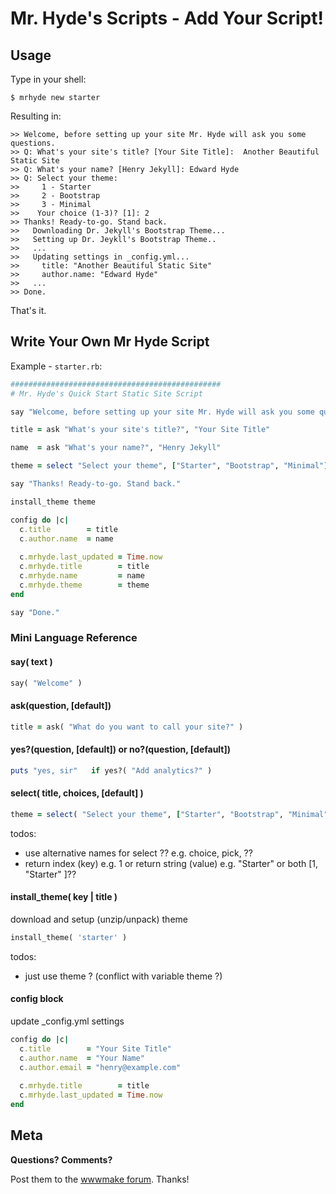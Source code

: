 # Mr. Hyde's Scripts - Add Your Script!


## Usage

Type in your shell:

```
$ mrhyde new starter
```

Resulting in:

```
>> Welcome, before setting up your site Mr. Hyde will ask you some questions.
>> Q: What's your site's title? [Your Site Title]:  Another Beautiful Static Site
>> Q: What's your name? [Henry Jekyll]: Edward Hyde
>> Q: Select your theme:
>>     1 - Starter
>>     2 - Bootstrap
>>     3 - Minimal
>>    Your choice (1-3)? [1]: 2 
>> Thanks! Ready-to-go. Stand back.
>>   Downloading Dr. Jekyll's Bootstrap Theme...
>>   Setting up Dr. Jeykll's Bootstrap Theme..
>>   ...
>>   Updating settings in _config.yml...
>>     title: "Another Beautiful Static Site"
>>     author.name: "Edward Hyde"
>>   ...
>> Done.
```

That's it. 


## Write Your Own Mr Hyde Script


Example - `starter.rb`:

```ruby
###############################################
# Mr. Hyde's Quick Start Static Site Script

say "Welcome, before setting up your site Mr. Hyde will ask you some questions."

title = ask "What's your site's title?", "Your Site Title"

name  = ask "What's your name?", "Henry Jekyll"

theme = select "Select your theme", ["Starter", "Bootstrap", "Minimal"]

say "Thanks! Ready-to-go. Stand back."

install_theme theme

config do |c|
  c.title        = title
  c.author.name  = name
  
  c.mrhyde.last_updated = Time.now
  c.mrhyde.title        = title
  c.mrhyde.name         = name
  c.mrhyde.theme        = theme
end

say "Done."
```


### Mini Language Reference


#### say( text )

```ruby
say( "Welcome" )
```

#### ask(question, [default])

```ruby
title = ask( "What do you want to call your site?" )
```

#### yes?(question, [default]) or no?(question, [default])

```ruby
puts "yes, sir"   if yes?( "Add analytics?" )
```

#### select( title, choices, [default] )

```ruby
theme = select( "Select your theme", ["Starter", "Bootstrap", "Minimal"] )
```

todos: 
- use alternative names for select ?? e.g. choice, pick, ??
- return index (key) e.g. 1 or return string (value) e.g. "Starter" or both [1, "Starter" ]??


#### install_theme( key | title )

download and setup (unzip/unpack) theme

```ruby
install_theme( 'starter' )
```

todos:
- just use theme ?  (conflict with variable theme ?)


#### config block

update _config.yml settings

```ruby
config do |c|
  c.title        = "Your Site Title"
  c.author.name  = "Your Name"
  c.author.email = "henry@example.com"
      
  c.mrhyde.title        = title
  c.mrhyde.last_updated = Time.now
end
```



## Meta


**Questions? Comments?**

Post them to the [wwwmake forum](http://groups.google.com/group/wwwmake). Thanks!

